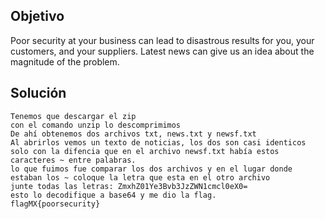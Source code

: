 ## Objetivo
Poor security at your business can lead to disastrous results for you, your customers, and your suppliers. Latest news can give us an idea about the magnitude of the problem.

## Solución
```
Tenemos que descargar el zip
con el comando unzip lo descomprimimos
De ahí obtenemos dos archivos txt, news.txt y newsf.txt
Al abrirlos vemos un texto de noticias, los dos son casi identicos solo con la difencia que en el archivo newsf.txt había estos caracteres ~ entre palabras.
lo que fuimos fue comparar los dos archivos y en el lugar donde estaban los ~ coloque la letra que esta en el otro archivo
junte todas las letras: ZmxhZ01Ye3Bvb3JzZWN1cmcl0eX0=
esto lo decodifique a base64 y me dio la flag.
flagMX{poorsecurity}
```